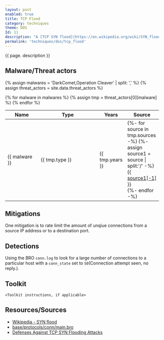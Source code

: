 ```yaml
---
layout: post
enabled: true
title: TCP Flood
category: techniques
theme: DOS
Id: 11
description: "A [TCP SYN flood](https://en.wikipedia.org/wiki/SYN_flood) is a form of denial-of-service attack in which an attacker sends a succession of SYN requests to a target's system in an attempt to consume enough server resources to make the system unresponsive to legitimate traffic"
permalink: 'techniques/dos/tcp_flood'
---
```

{{ page. description }}


## Malware/Threat actors

{% assign malwares = 'DarkComet,Operation Cleaver' | split: ',' %}
{% assign threat_actors = site.data.threat_actors %}

<div class="threat-actor-table">
<table>
    <colgroup>
        <col width="30%" />
        <col width="70%" />
    </colgroup>
    <thead>
        <tr class="header">
            <th>Name</th>
            <th>Type</th>
            <th>Years</th>
            <th>Source</th>
        </tr>
    </thead>
    <tbody>
        {% for malware in malwares %}
        <tr>
        {% assign tmp = threat_actors[0][malware] %}
            <td markdown="span">{{ malware }}</td>
            <td markdown="span">{{ tmp.type }}</td>
            <td markdown="span">{{ tmp.years }}</td>
            <td markdown="span">
                {%- for source in tmp.sources -%}
                    {%- assign source1 = source | split:'/' -%}
                    <a href="{{ source }}">{{ source1[-1] }}</a><br>
                {%- endfor -%}
            </td>
        </tr>
        {% endfor %}
    </tbody>
</table>
</div>


## Mitigations

One mitigation is to rate limit the amount of unqiue connections from a source IP address or to a destination port.

## Detections

Using the BRO `conn.log` to look for a large number of connections to a particular host with a `conn_state` set to `S0`(Connection attempt seen, no reply.).

## Toolkit

`<Toolkit instructions, if applicable>`

## Resources/Sources

* [Wikipedia - SYN flood](https://en.wikipedia.org/wiki/SYN_flood)
* [base/protocols/conn/main.bro](https://docs.zeek.org/en/stable/scripts/base/protocols/conn/main.bro.html#type-Conn::Info)
* [Defenses Against TCP SYN Flooding Attacks](https://www.cisco.com/c/en/us/about/press/internet-protocol-journal/back-issues/table-contents-34/syn-flooding-attacks.html)
